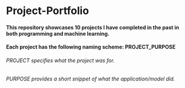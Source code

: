 # Project-Portfolio

#### This repository showcases 10 projects I have completed in the past in both programming and machine learning.
#### Each project has the following naming scheme: PROJECT_PURPOSE
###### PROJECT specifies what the project was for. 
###### PURPOSE provides a short snippet of what the application/model did.
